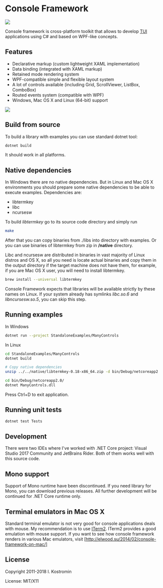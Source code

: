 Console Framework
==

![](https://travis-ci.org/elw00d/consoleframework.svg?branch=develop)

Console framework is cross-platform toolkit that allows to develop [TUI] applications using C# and based on WPF-like concepts.

Features
--------

- Declarative markup (custom lightweight XAML implementation)
- Data binding (integrated with XAML markup)
- Retained mode rendering system
- WPF-compatible simple and flexible layout system
- A lot of controls available (including Grid, ScrollViewer, ListBox, ComboBox)
- Routed events system (compatible with WPF)
- Windows, Mac OS X and Linux (64-bit) support

![](http://gyazo.com/81e1ae92cfba8c7a1c2a98da7da75ad7.png)

Build from source
--
To build a library with examples you can use standard dotnet tool:

```sh
dotnet build
```

It should work in all platforms.

Native dependencies
--
In Windows there are no native dependencies. But in Linux and Mac OS X environments you should prepare some native dependencies to be able to execute examples. Dependencies are:

- libtermkey
- libc
- ncursesw

To build *libtermkey* go to its source code directory and simply run

```sh
make
```

After that you can copy binaries from ./libs into directory with examples. Or you can use binaries of libtermkey from zip in **/native** directory.

Libc and ncursesw are distributed in binaries in vast majority of Linux distros and OS X, so all you need is locate actual binaries and copy them in the output directory if the target machine does not have them, for example, if you are Mac OS X user, you will need to install libtermkey.

```sh
brew install --universal libtermkey
```

Console Framework expects that libraries will be available strictly by these names on Linux. If your system already has symlinks *libc.so.6* and *libncursesw.so.5*, you can skip this step.

Running examples
--
In Windows

```sh
dotnet run --project StandaloneExamples/ManyControls
```

In Linux

```sh
cd StandaloneExamples/ManyControls
dotnet build

# Copy native dependencies
unzip ../../native/libtermkey-0.18-x86_64.zip -d bin/Debug/netcoreapp2.0/

cd bin/Debug/netcoreapp2.0/
dotnet ManyControls.dll
```

Press Ctrl+D to exit application.

Running unit tests
--
```sh
dotnet test Tests
```

Development
--
There were two IDEs where I've worked with .NET Core project: Visual Studio 2017 Community and JetBrains Rider. Both of them works well with this source code.

Mono support
--
Support of Mono runtime have been discontinued. If you need library for Mono, you can download previous releases. All further development will be continued for .NET Core runtime only.


Terminal emulators in Mac OS X
--
Standard terminal emulator is not very good for console applications deals with mouse. My recommendation is to use [ITerm2]. ITerm2 provides a good emulation with mouse support. If you want to see how console framework renders in various Mac emulators, visit [http://elwood.su/2014/02/console-framework-on-mac/]

License
-------
Copyright 2011-2018 I. Kostromin

License: MIT/X11

[TUI]:http://en.wikipedia.org/wiki/Text-based_user_interface
[MacPorts]:http://www.macports.org/
[ITerm2]:http://www.iterm2.com/#/section/home
[http://elwood.su/2014/02/console-framework-on-mac/]:http://elwood.su/2014/02/console-framework-on-mac/
